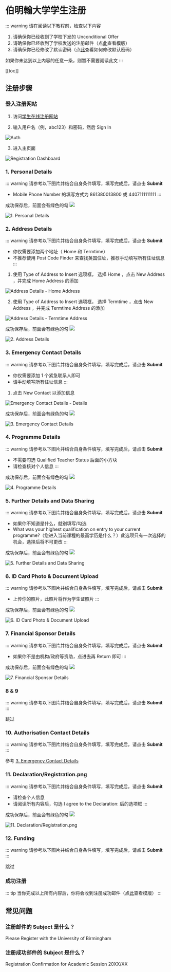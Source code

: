 # 伯明翰大学学生注册

::: warning
请在阅读以下教程前，检查以下内容

1. 请确保你已经收到了学校下发的 Unconditional Offer
2. 请确保你已经收到了学校发送的注册邮件（点[此](https://cdn.iuob.uk/help/details/enrolled/account/UoB-Student-Registration-Email-Template.png)查看模版）
3. 请确保你已经修改了默认密码（点[此](./../Change-Default-Password/)查看如何修改默认密码）

如果你未达到以上内容的任意一条，则暂不需要阅读此文
:::

[[toc]]


## 注册步骤

### 登入注册网站

1. 访问[学生在线注册网站](https://registration.bham.ac.uk/)

2. 输入用户名（例，abc123）和密码，然后 Sign In

![Auth](./1.auth.png)

3. 进入主页面

![Registration Dashboard](./2.registration-dashboard.png)


### 1. Personal Details

::: warning
请参考以下图片并结合自身条件填写，填写完成后，请点击 **Submit**

* Mobile Phone Number 的填写方式为 861380013800 或 4407111111111
:::

成功保存后，前面会有绿色的勾 ![](https://online-registration.bham.ac.uk/wtlgifs/web_success_cascade.png)

![1. Personal Details](./3.1.personal-details.png)


### 2. Address Details

::: warning
请参考以下图片并结合自身条件填写，填写完成后，请点击 **Submit**

* 你仅需要添加两个地址（ Home 和 Termtime）
* 不推荐使用 Post Code Finder 来查找英国住址，推荐手动填写所有住址信息
:::

1. 使用 Type of Address to Insert 选项框， 选择 Home ，点击 New Address ，并完成 Home Address 的添加

![Address Details - Home Address](./5.2.address-details-home.png)

2. 使用 Type of Address to Insert 选项框， 选择 Termtime ，点击 New Address ，并完成 Termtime Address 的添加

![Address Details - Termtime Address](./6.2.address-details-termtime.png)

成功保存后，前面会有绿色的勾 ![](https://online-registration.bham.ac.uk/wtlgifs/web_success_cascade.png)

![2. Address Details](./4.2.address-details.png)


### 3. Emergency Contact Details

::: warning
请参考以下图片并结合自身条件填写，填写完成后，请点击 **Submit**

* 你仅需要添加 1 个紧急联系人即可
* 请手动填写所有住址信息
:::

1. 点击 New Contact 以添加信息

![Emergency Contact Details - Details](./8.3.emergency-contact-details-details.png)

成功保存后，前面会有绿色的勾 ![](https://online-registration.bham.ac.uk/wtlgifs/web_success_cascade.png)

![3. Emergency Contact Details](./7.3.emergency-contact-details.png)


### 4. Programme Details

::: warning
请参考以下图片并结合自身条件填写，填写完成后，请点击 **Submit**

* 不需要勾选 Qualified Teacher Status 后面的小方块
* 请检查核对个人信息
:::

成功保存后，前面会有绿色的勾 ![](https://online-registration.bham.ac.uk/wtlgifs/web_success_cascade.png)

![4. Programme Details](./9.4.programme-details.png)


### 5. Further Details and Data Sharing

::: warning
请参考以下图片并结合自身条件填写，填写完成后，请点击 **Submit**

* 如果你不知道是什么，就别填写/勾选
* What was your highest qualification on entry to your current programme?（您进入当前课程的最高学历是什么？）此选项只有一次选择的机会，选择后将不可更改
:::

成功保存后，前面会有绿色的勾 ![](https://online-registration.bham.ac.uk/wtlgifs/web_success_cascade.png)

![5. Further Details and Data Sharing](./10.5.further-details-and-data-sharing.png)


### 6. ID Card Photo & Document Upload

::: warning
请参考以下图片并结合自身条件填写，填写完成后，请点击 **Submit**

* 上传你的照片，此照片将作为学生证照片
:::

成功保存后，前面会有绿色的勾 ![](https://online-registration.bham.ac.uk/wtlgifs/web_success_cascade.png)

![6. ID Card Photo & Document Upload](./11.6.ID-card-photo-&-document-upload.png)


### 7. Financial Sponsor Details

::: warning
请参考以下图片并结合自身条件填写，填写完成后，请点击 **Submit**

* 如果你不是由机构/政府等资助，点进去再 Return 即可
:::

成功保存后，前面会有绿色的勾 ![](https://online-registration.bham.ac.uk/wtlgifs/web_success_cascade.png)

![7. Financial Sponsor Details](./12.7.current-financial-sponsor-details.png)


### 8 & 9

::: warning
请参考以下图片并结合自身条件填写，填写完成后，请点击 **Submit**
:::

跳过


### 10. Authorisation Contact Details

::: warning
请参考以下图片并结合自身条件填写，填写完成后，请点击 **Submit**
:::

参考 [3. Emergency Contact Details](#_3-emergency-contact-details)


### 11. Declaration/Registration.png

::: warning
请参考以下图片并结合自身条件填写，填写完成后，请点击 **Submit**

* 请检查个人信息
* 请阅读所有内容后，勾选 I agree to the Declaration: 后的选项框
:::

成功保存后，前面会有绿色的勾 ![](https://online-registration.bham.ac.uk/wtlgifs/web_success_cascade.png)

![11. Declaration/Registration.png](./13.11.Declaration-Registration.png)


### 12. Funding

::: warning
请参考以下图片并结合自身条件填写，填写完成后，请点击 **Submit**
:::

跳过


### 成功注册

::: tip
当你完成以上所有内容后，你将会收到注册成功邮件（点[此](https://cdn.iuob.uk/help/details/enrolled/account/UoB-Student-Successfully-Registration-Email-Template.png)查看模版）
:::


## 常见问题

### 注册邮件的 Subject 是什么？

Please Register with the University of Birmingham

### 注册成功邮件的 Subject 是什么？

Registration Confirmation for Academic Session 20XX/XX